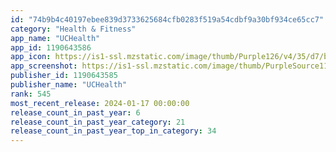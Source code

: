 ```yaml
---
id: "74b9b4c40197ebee839d3733625684cfb0283f519a54cdbf9a30bf934ce65cc7"
category: "Health & Fitness"
app_name: "UCHealth"
app_id: 1190643586
app_icon: https://is1-ssl.mzstatic.com/image/thumb/Purple126/v4/35/d7/bf/35d7bfe3-c00d-e01f-ddb5-a882139c7679/AppIcon-1x_U007emarketing-0-7-0-0-GLES2_U002c0-85-220.jpeg/1024x1024bb.png
app_screenshot: https://is1-ssl.mzstatic.com/image/thumb/PurpleSource112/v4/2f/0d/47/2f0d47c0-582f-526c-da47-3a45ba558e7b/2f687437-c37a-499a-b285-f06ee0768eea_Home.png/1242x2688bb.png
publisher_id: 1190643585
publisher_name: "UCHealth"
rank: 545
most_recent_release: 2024-01-17 00:00:00
release_count_in_past_year: 6
release_count_in_past_year_category: 21
release_count_in_past_year_top_in_category: 34
---
```

